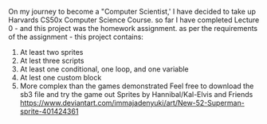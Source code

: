 On my journey to become a "Computer Scientist,' I have decided to take up Harvards CS50x Computer Science Course. 
so far I have completed Lecture 0 - and this project was the homework assignment. as per the requirements of the assignment - this project contains:
1) At least two sprites
2) At lest three scripts
3) At least one conditional, one loop, and one variable
4) At lest one custom block
5) More complex than the games demonstrated 
Feel free to download the sb3 file and try the game out
Sprites by Hannibal/Kal-Elvis and Friends https://www.deviantart.com/immajadenyuki/art/New-52-Superman-sprite-401424361
